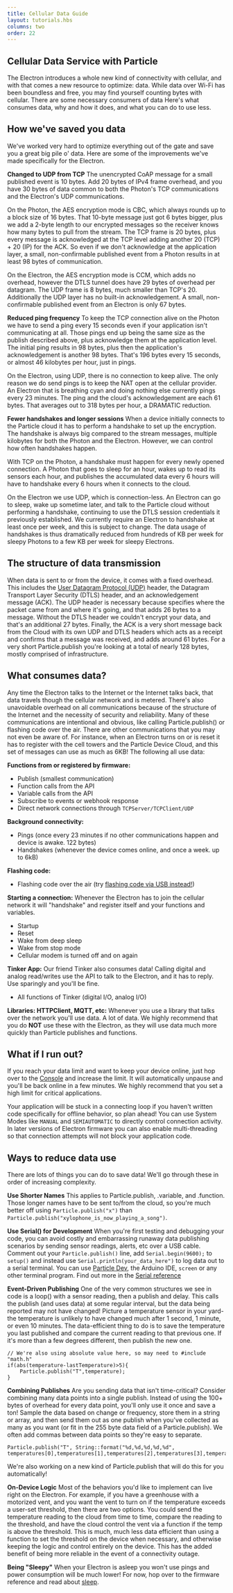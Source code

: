 ```yaml
---
title: Cellular Data Guide
layout: tutorials.hbs
columns: two
order: 22
---
```


## Cellular Data Service with Particle

The Electron introduces a whole new kind of connectivity with cellular, and with that comes a new resource to optimize: data. While data over Wi-Fi has been boundless and free, you may find yourself counting bytes with cellular. There are some necessary consumers of data Here's what consumes data, why and how it does, and what you can do to use less.

## How we've saved you data
We've worked very hard to optimize everything out of the gate and save you a great big pile o' data. Here are some of the improvements we've made specifically for the Electron.

**Changed to UDP from TCP**
The unencrypted CoAP message for a small published event is 10 bytes. Add 20 bytes of IPv4 frame overhead, and you have 30 bytes of data common to both the Photon's TCP communications and the Electron's UDP communications.

On the Photon, the AES encryption mode is CBC, which always rounds up to a block size of 16 bytes. That 10-byte message just got 6 bytes bigger, plus we add a 2-byte length to our encrypted messages so the receiver knows how many bytes to pull from the stream. The TCP frame is 20 bytes, plus every message is acknowledged at the TCP level adding another 20 (TCP) + 20 (IP) for the ACK. So even if we don't acknowledge at the application layer, a small, non-confirmable published event from a Photon results in at least 98 bytes of communication.

On the Electron, the AES encryption mode is CCM, which adds no overhead, however the DTLS tunnel does have 29 bytes of overhead per datagram. The UDP frame is 8 bytes, much smaller than TCP's 20. Additionally the UDP layer has no built-in acknowledgement. A small, non-confirmable published event from an Electron is only 67 bytes.

**Reduced ping frequency**
To keep the TCP connection alive on the Photon we have to send a ping every 15 seconds even if your application isn't communicating at all. Those pings end up being the same size as the publish described above, plus acknowledge them at the application level. The initial ping results in 98 bytes, plus then the application's acknowledgement is another 98 bytes. That's 196 bytes every 15 seconds, or almost 46 kilobytes per hour, just in pings.

On the Electron, using UDP, there is no connection to keep alive. The only reason we do send pings is to keep the NAT open at the cellular provider. An Electron that is breathing cyan and doing nothing else currently pings every 23 minutes. The ping and the cloud's acknowledgement are each 61 bytes. That averages out to 318 bytes per hour, a DRAMATIC reduction.

**Fewer handshakes and longer sessions**
When a device initially connects to the Particle cloud it has to perform a handshake to set up the encryption. The handshake is always big compared to the stream messages, multiple kilobytes for both the Photon and the Electron. However, we can control how often handshakes happen.

With TCP on the Photon, a handshake must happen for every newly opened connection. A Photon that goes to sleep for an hour, wakes up to read its sensors each hour, and publishes the accumulated data every 6 hours will have to handshake every 6 hours when it connects to the cloud.

On the Electron we use UDP, which is connection-less. An Electron can go to sleep, wake up sometime later, and talk to the Particle cloud without performing a handshake, continuing to use the DTLS session credentials it previously established. We currently require an Electron to handshake at least once per week, and this is subject to change. The data usage of handshakes is thus dramatically reduced from hundreds of KB per week for sleepy Photons to a few KB per week for sleepy Electrons.

## The structure of data transmission
When data is sent to or from the device, it comes with a fixed overhead. This includes the [User Datagram Protocol (UDP)](https://en.wikipedia.org/wiki/User_Datagram_Protocol#Packet_structure) header, the Datagram Transport Layer Security (DTLS) header, and an acknowledgement message (ACK). The UDP header is necessary because specifies where the packet came from and where it's going, and that adds 26 bytes to a message. Without the DTLS header we couldn't encrypt your data, and that's an additional 27 bytes. Finally, the ACK is a very short message back from the Cloud with its own UDP and DTLS headers which acts as a receipt and confirms that a message was received, and adds around 61 bytes. For a very short Particle.publish you're looking at a total of nearly 128 bytes, mostly comprised of infrastructure.

## What consumes data?
Any time the Electron talks to the Internet or the Internet talks back,
that data travels though the cellular network and is metered. There's
also unavoidable overhead on all communications because of the structure
of the Internet and the necessity of security and reliability. Many of
these communications are intentional and obvious, like calling
Particle.publish() or flashing code over the air. There are other
communications that you may not even be aware of. For instance, when an
Electron turns on or is reset it has to register with the cell towers
and the Particle Device Cloud, and this set of messages can use as much as 6KB! The following all use data:

**Functions from or registered by firmware:**
- Publish (smallest communication)
- Function calls from the API
- Variable calls from the API
- Subscribe to events or webhook response
- Direct network connections through `TCPServer/TCPClient/UDP`

**Background connectivity:**
- Pings (once every 23 minutes if no other communications happen and device is awake. 122 bytes)
- Handshakes (whenever the device comes online, and once a week. up to 6kB) 

**Flashing code:**
- Flashing code over the air (try [flashing code via USB instead!](/tutorials/developer-tools/cli/electron/#flashing-over-serial-for-the-electron))

**Starting a connection:**
Whenever the Electron has to join the cellular network it will "handshake" and register itself and your functions and variables.
- Startup
- Reset
- Wake from deep sleep
- Wake from stop mode
- Cellular modem is turned off and on again

**Tinker App:**
Our friend Tinker also consumes data! Calling digital and analog read/writes use the API to talk to the Electron, and it has to reply. Use sparingly and you'll be fine. 
- All functions of Tinker (digital I/O, analog I/O)

**Libraries: HTTPClient, MQTT, etc:**
Whenever you use a library that talks over the network you'll use data. A lot of data. We highly recommend that you do **NOT** use these with the Electron, as they will use data much more quickly than Particle publishes and functions.

## What if I run out?
If you reach your data limit and want to keep your device online, just hop over to the [Console](https://console.particle.io/) and increase the limit. It will automatically unpause and you'll be back online in a few minutes. We highly recommend that you set a high limit for critical applications.

Your application will be stuck in a connecting loop if you haven't written code specifically for offline behavior, so plan ahead! You can use System Modes like `MANUAL` and `SEMIAUTOMATIC` to directly control connection activity. In later versions of Electron firmware you can also enable multi-threading so that connection attempts will not block your application code.

## Ways to reduce data use
There are lots of things you can do to save data! We'll go through these in order of increasing complexity.

**Use Shorter Names** This applies to Particle.publish, .variable, and .function. Those longer names have to be sent to/from the cloud, so you're much better off using `Particle.publish("x")` than `Particle.publish("xylophone_is_now_playing_a_song")`.

**Use Serial() for Development** When you're first testing and debugging your code, you can avoid costly and embarrassing runaway data publishing scenarios by sending sensor readings, alerts, etc over a USB cable. Comment out your `Particle.publish()` line, add `Serial.begin(9600);` to `setup()` and instead use `Serial.println(your_data_here")` to log data out to a serial terminal. You can use [Particle Dev](https://www.particle.io/dev), the Arduino IDE, `screen` or any other terminal program. Find out more in the [Serial reference](/reference/device-os/firmware/electron/#serial)

**Event-Driven Publishing** One of the very common structures we see in code is a loop() with a sensor reading, then a publish and delay. This calls the publish (and uses data) at some regular interval, but the data being reported may not have changed! Picture a temperature sensor in your yard- the temperature is unlikely to have changed much after 1 second, 1 minute, or even 10 minutes. The data-efficient thing to do is to save the temperature you last published and compare the current reading to that previous one. If it's more than a few degrees different, then publish the new one.

```
// We're also using absolute value here, so may need to #include "math.h"
if(abs(temperature-lastTemperature)>5){
	Particle.publish("T",temperature);
}
```

**Combining Publishes** Are you sending data that isn't time-critical? Consider combining many data points into a single publish. Instead of using the 100+ bytes of overhead for every data point, you'll only use it once and save a ton! Sample the data based on change or frequency, store them in a string or array, and then send them out as one publish when you've collected as many as you want (or fit in the 255 byte data field of a Particle.publish). We often add commas between data points so they're easy to separate.

```
Particle.publish("T", String::format("%d,%d,%d,%d,%d", temperatures[0],temperatures[1],temperatures[2],temperatures[3],temperatures[4]));
```

We're also working on a new kind of Particle.publish that will do this for you automatically!

**On-Device Logic** Most of the behaviors you'd like to implement can live right on the Electron. For example, if you have a greenhouse with a motorized vent, and you want the vent to turn on if the temperature exceeds a user-set threshold, then there are two options. You could send the temperature reading to the cloud from time to time, compare the reading to the threshold, and have the cloud control the vent via a function if the temp is above the threshold. This is much, much less data efficient than using a function to set the threshold on the device when necessary, and otherwise keeping the logic and control entirely on the device. This has the added benefit of being more reliable in the event of a connectivity outage.

**Being "Sleepy"** When your Electron is asleep you won't use pings and power consumption will be much lower! For now, hop over to the firmware reference and read about [sleep](/reference/device-os/firmware/electron/#sleep-sleep-). 



